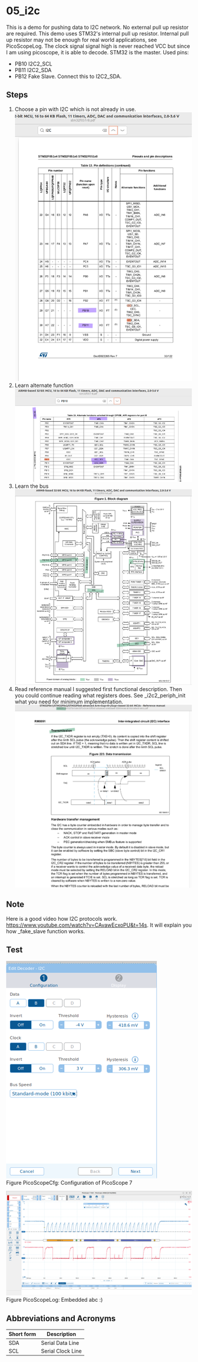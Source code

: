 # 05_i2c

This is a demo for pushing data to I2C network. No external pull up resistor are required. This demo uses STM32's internal pull up resistor. Internal pull up resistor may not be enough for real world applications, see PicoScopeLog. The clock signal signal high is never reached VCC but since I am using picoscope, it is able to decode. STM32 is the master. Used pins:
* PB10 I2C2_SCL
* PB11 I2C2_SDA
* PB12 Fake Slave. Connect this to I2C2_SDA.

## Steps
1. Choose a pin with I2C which is not already in use.
![datasheetPin.png](./doc/datasheetPin.png "datasheetPin.png")  
2. Learn alternate function  
![alternateFunc.png](./doc/alternateFunc.png "alternateFunc.png")  
3. Learn the bus
![i2cBus.png](./doc/i2cBus.png "i2cBus.png")  
4. Read reference manual I suggested first functional description. Then you could continue reading what registers does. See _i2c2_periph_init what you need for minimum implementation.
![i2cmastermode.png](./doc/i2cmastermode.png "i2cmastermode.png")  

## Note
Here is a good video how I2C protocols work.
https://www.youtube.com/watch?v=CAvawEcxoPU&t=14s. It will explain you how _fake_slave function works.

## Test
![i2cCfg](./doc/i2cCfg.png "i2cCfg")  
Figure PicoScopeCfg: Configuration of PicoScope 7

![i2cLog](./doc/i2cLog.png "i2cLog")  
Figure PicoScopeLog: Embedded abc :)

## Abbreviations and Acronyms
|Short form|Description|
|-|-|
|SDA|Serial Data Line|
|SCL|Serial Clock Line|